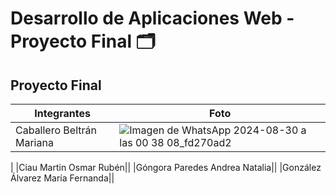 # Desarrollo de Aplicaciones Web - Proyecto Final 🗂️

## Proyecto Final

| Integrantes | Foto |
|-------------|------|
|Caballero Beltrán Mariana|![Imagen de WhatsApp 2024-08-30 a las 00 38 08_fd270ad2](https://github.com/user-attachments/assets/59023bee-4f1e-4f2b-ae16-703ba3bfb0d6)
|
|Ciau Martin Osmar Rubén||
|Góngora Paredes Andrea Natalia||
|González Álvarez María Fernanda||
